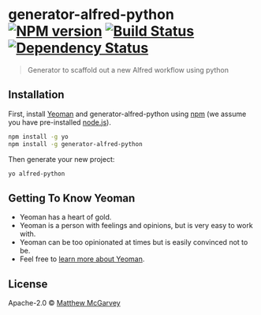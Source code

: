 # generator-alfred-python [![NPM version][npm-image]][npm-url] [![Build Status][travis-image]][travis-url] [![Dependency Status][daviddm-image]][daviddm-url]
> Generator to scaffold out a new Alfred workflow using python

## Installation

First, install [Yeoman](http://yeoman.io) and generator-alfred-python using [npm](https://www.npmjs.com/) (we assume you have pre-installed [node.js](https://nodejs.org/)).

```bash
npm install -g yo
npm install -g generator-alfred-python
```

Then generate your new project:

```bash
yo alfred-python
```

## Getting To Know Yeoman

 * Yeoman has a heart of gold.
 * Yeoman is a person with feelings and opinions, but is very easy to work with.
 * Yeoman can be too opinionated at times but is easily convinced not to be.
 * Feel free to [learn more about Yeoman](http://yeoman.io/).

## License

Apache-2.0 © [Matthew McGarvey](https://github.com/matthewmcgarvey)


[npm-image]: https://badge.fury.io/js/generator-alfred-python.svg
[npm-url]: https://npmjs.org/package/generator-alfred-python
[travis-image]: https://travis-ci.org/matthewmcgarvey/generator-alfred-python.svg?branch=master
[travis-url]: https://travis-ci.org/matthewmcgarvey/generator-alfred-python
[daviddm-image]: https://david-dm.org/matthewmcgarvey/generator-alfred-python.svg?theme=shields.io
[daviddm-url]: https://david-dm.org/matthewmcgarvey/generator-alfred-python
